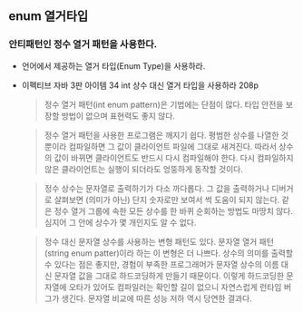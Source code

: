 ## enum 열거타입

### 안티패턴인 정수 열거 패턴을 사용한다.
- 언어에서 제공하는 열거 타입(Enum Type)을 사용하라.
- 이펙티브 자바 3판 아이템 34 int 상수 대신 열거 타입을 사용하라 208p
    > 정수 열거 패턴(int enum pattern)은 기법에는 단점이 많다.
      타입 안전을 보장할 방법이 없으며 표현력도 좋지 않다.

    > 정수 열거 패턴을 사용한 프로그램은 깨지기 쉽다.
      평범한 상수를 나열한 것뿐이라 컴파일하면 그 값이 클라이언트 파일에 그대로 새겨진다.
      따라서 상수의 값이 바뀌면 클라이언트도 반드시 다시 컴파일해야 한다.
      다시 컴파일하지 않은 클라이언트는 실행이 되더라도 엉뚱하게 동작할 것이다.

    > 정수 상수는 문자열로 출력하기가 다소 까다롭다.
      그 값을 출력하거나 디버거로 살펴보면 (의미가 아닌) 단지 숫자로만 보여서 썩 도움이 되지 않는다.
      같은 정수 열거 그룹에 속한 모든 상수를 한 바퀴 순회하는 방법도 마땅치 않다.
      심지어 그 안에 상수가 몇 개인지도 알 수 없다.

    > 정수 대신 문자열 상수를 사용하는 변형 패턴도 있다.
      문자열 열거 패턴(string enum patter)이라 하는 이 변형은 더 나쁘다.
      상수의 의미를 출력할 수 있다는 점은 좋지만, 경험이 부족한 프로그래머가 문자열 상수의 이름 대신 문자열 값을 그대로 하드코딩하게 만들기 때문이다.
      이렇게 하드코딩한 문자열에 오타가 있어도 컴파일러는 확인할 길이 없으니 자연스럽게 런타임 버그가 생긴다.
      문자열 비교에 따른 성능 저하 역시 당연한 결과다.
